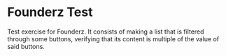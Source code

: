 # Founderz Test

Test exercise for Founderz. It consists of making a list that is filtered through some buttons, verifying that its content is multiple of the value of said buttons.
